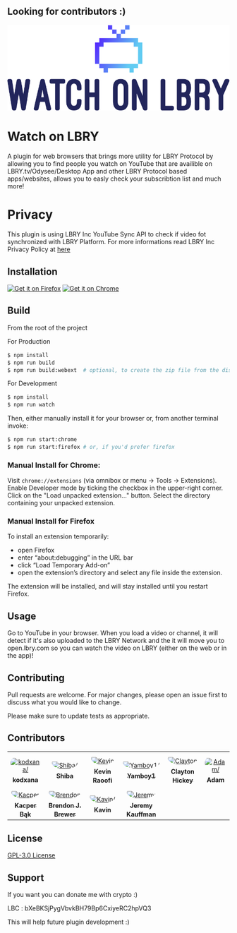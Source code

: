 ## Looking for contributors :)
![Logo](src/assets/icons/wol/default-transparent.svg)
# Watch on LBRY

A plugin for web browsers that brings more utility for LBRY Protocol by allowing you to find people you watch on YouTube that are availible on LBRY.tv/Odysee/Desktop App and other LBRY Protocol based apps/websites, allows you to easly check your subscribtion list and much more!

# Privacy

This plugin is using LBRY Inc YouTube Sync API to check if video fot synchronized with LBRY Platform. For more informations read LBRY Inc Privacy Policy at [here](https://lbry.com/privacypolicy)

## Installation

[![Get it on Firefox](doc/img/AMO-button_1.png)](https://addons.mozilla.org/en/firefox/addon/watch-on-lbry/?src=search)
[![Get it on Chrome](doc/img/chrome-small-border.png)](https://chrome.google.com/webstore/detail/watch-on-lbry/jjmbbhopnjdjnpceiecihldbhibchgek)

## Build

From the root of the project

For Production
```bash
$ npm install
$ npm run build
$ npm run build:webext  # optional, to create the zip file from the dist directory
```

For Development
```bash
$ npm install
$ npm run watch
```

Then, either manually install it for your browser or, from another terminal invoke:

```bash
$ npm run start:chrome
$ npm run start:firefox # or, if you'd prefer firefox
```

### Manual Install for Chrome:
Visit ```chrome://extensions``` (via omnibox or menu -> Tools -> Extensions).
Enable Developer mode by ticking the checkbox in the upper-right corner.
Click on the "Load unpacked extension..." button.
Select the directory containing your unpacked extension.
### Manual Install for Firefox
To install an extension temporarily:

-   open Firefox
-   enter “about:debugging” in the URL bar
-   click “Load Temporary Add-on”
-   open the extension’s directory and select any file inside the extension.

The extension will be installed, and will stay installed until you restart Firefox.


## Usage

Go to YouTube in your browser. When you load a video or channel, it will detect if it's also uploaded to the LBRY Network and the it will move you to open.lbry.com so you can watch the video on LBRY (either on the web or in the app)!

## Contributing
Pull requests are welcome. For major changes, please open an issue first to discuss what you would like to change.

Please make sure to update tests as appropriate.

## Contributors

<table>
<tr>
    <td align="center" style="word-wrap: break-word; width: 150.0; height: 150.0">
        <a href=https://github.com/kodxana>
            <img src=https://avatars.githubusercontent.com/u/16674412?v=4 width="100;"  style="border-radius:50%;align-items:center;justify-content:center;overflow:hidden;padding-top:10px" alt=kodxana/>
            <br />
            <sub style="font-size:14px"><b>kodxana</b></sub>
        </a>
    </td>
    <td align="center" style="word-wrap: break-word; width: 150.0; height: 150.0">
        <a href=https://github.com/DeepDoge>
            <img src=https://avatars.githubusercontent.com/u/44804845?v=4 width="100;"  style="border-radius:50%;align-items:center;justify-content:center;overflow:hidden;padding-top:10px" alt=Shiba/>
            <br />
            <sub style="font-size:14px"><b>Shiba</b></sub>
        </a>
    </td>
    <td align="center" style="word-wrap: break-word; width: 150.0; height: 150.0">
        <a href=https://github.com/Aenigma>
            <img src=https://avatars.githubusercontent.com/u/409173?v=4 width="100;"  style="border-radius:50%;align-items:center;justify-content:center;overflow:hidden;padding-top:10px" alt=Kevin Raoofi/>
            <br />
            <sub style="font-size:14px"><b>Kevin Raoofi</b></sub>
        </a>
    </td>
    <td align="center" style="word-wrap: break-word; width: 150.0; height: 150.0">
        <a href=https://github.com/Yamboy1>
            <img src=https://avatars.githubusercontent.com/u/37413895?v=4 width="100;"  style="border-radius:50%;align-items:center;justify-content:center;overflow:hidden;padding-top:10px" alt=Yamboy1/>
            <br />
            <sub style="font-size:14px"><b>Yamboy1</b></sub>
        </a>
    </td>
    <td align="center" style="word-wrap: break-word; width: 150.0; height: 150.0">
        <a href=https://github.com/clay53>
            <img src=https://avatars.githubusercontent.com/u/16981283?v=4 width="100;"  style="border-radius:50%;align-items:center;justify-content:center;overflow:hidden;padding-top:10px" alt=Clayton Hickey/>
            <br />
            <sub style="font-size:14px"><b>Clayton Hickey</b></sub>
        </a>
    </td>
    <td align="center" style="word-wrap: break-word; width: 150.0; height: 150.0">
        <a href=https://github.com/adam-dorin>
            <img src=https://avatars.githubusercontent.com/u/1072815?v=4 width="100;"  style="border-radius:50%;align-items:center;justify-content:center;overflow:hidden;padding-top:10px" alt=Adam/>
            <br />
            <sub style="font-size:14px"><b>Adam</b></sub>
        </a>
    </td>
</tr>
<tr>
    <td align="center" style="word-wrap: break-word; width: 150.0; height: 150.0">
        <a href=https://github.com/53jk1>
            <img src=https://avatars.githubusercontent.com/u/56700396?v=4 width="100;"  style="border-radius:50%;align-items:center;justify-content:center;overflow:hidden;padding-top:10px" alt=Kacper Bąk/>
            <br />
            <sub style="font-size:14px"><b>Kacper Bąk</b></sub>
        </a>
    </td>
    <td align="center" style="word-wrap: break-word; width: 150.0; height: 150.0">
        <a href=https://github.com/eggplantbren>
            <img src=https://avatars.githubusercontent.com/u/1578298?v=4 width="100;"  style="border-radius:50%;align-items:center;justify-content:center;overflow:hidden;padding-top:10px" alt=Brendon J. Brewer/>
            <br />
            <sub style="font-size:14px"><b>Brendon J. Brewer</b></sub>
        </a>
    </td>
    <td align="center" style="word-wrap: break-word; width: 150.0; height: 150.0">
        <a href=https://github.com/FireMasterK>
            <img src=https://avatars.githubusercontent.com/u/20838718?v=4 width="100;"  style="border-radius:50%;align-items:center;justify-content:center;overflow:hidden;padding-top:10px" alt=Kavin/>
            <br />
            <sub style="font-size:14px"><b>Kavin</b></sub>
        </a>
    </td>
    <td align="center" style="word-wrap: break-word; width: 150.0; height: 150.0">
        <a href=https://github.com/kauffj>
            <img src=https://avatars.githubusercontent.com/u/530774?v=4 width="100;"  style="border-radius:50%;align-items:center;justify-content:center;overflow:hidden;padding-top:10px" alt=Jeremy Kauffman/>
            <br />
            <sub style="font-size:14px"><b>Jeremy Kauffman</b></sub>
        </a>
    </td>
</tr>
</table>

## License
[GPL-3.0 License](LICENSE)

## Support

If you want you can donate me with crypto :)

LBC : bXeBKSjPygVbvkBH79Bp6CxiyeRC2hpVQ3


This will help future plugin development :)
